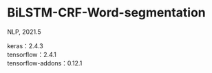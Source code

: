 # BiLSTM-CRF-Word-segmentation
NLP, 2021.5

keras：2.4.3  
tensorflow：2.4.1  
tensorflow-addons：0.12.1  

